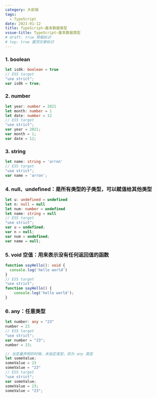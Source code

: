 ```yaml
---
category: 大前端
tags:
  - TypeScript
date: 2021-01-12
title: TypeScript—基本数据类型
vssue-title: TypeScript—基本数据类型
# draft: true 草稿标识
# top: true 置顶文章标识
---
```


### 1. boolean
```TypeScript
let isOk: boolean = true
// ES5 target
"use strict";
var isOk = true;
```

### 2. number
```TypeScript
let year: number = 2021
let month: number = 1
let date: number = 12
// ES5 target
"use strict";
var year = 2021;
var month = 1;
var date = 12;
```

### 3. string
```TypeScript
let name: string = 'arron'
// ES5 target
"use strict";
var name = 'arron';
```

### 4. null、undefined：是所有类型的子类型，可以赋值给其他类型
```TypeScript
let u: undefined = undefined
let n: null = null
let num: number = undefined
let name: string = null
// ES5 target
"use strict";
var u = undefined;
var n = null;
var num = undefined;
var name = null;
```

### 5. void 空值：用来表示没有任何返回值的函数
```TypeScript
function sayHello(): void {
  console.log('hello world')
}
// ES5 target
"use strict";
function sayHello() {
    console.log('hello world');
}
```

### 6. any：任意类型
```TypeScript
let number: any = "23"
number = 23
// ES5 target
"use strict";
var number = "23";
number = 23;

// 当变量声明的时候，未指定类型，则为 any 类型
let someValue;
someValue = 23
someValue = "23"
// ES5 target
"use strict";
var someValue;
someValue = 23;
someValue = "23";
```